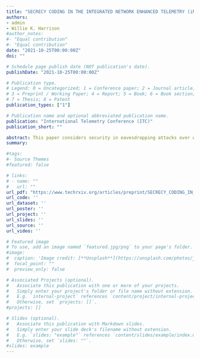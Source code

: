 ```yaml
---
title: "SECRECY CODING IN THE INTEGRATED NETWORK ENHANCED TELEMETRY (iNET)"
authors:
- admin
- Willie K. Harrison
#author_notes:
#- "Equal contribution"
#- "Equal contribution"
date: "2021-10-25T00:00:00Z"
doi: ""

# Schedule page publish date (NOT publication's date).
publishDate: "2021-10-25T00:00:00Z"

# Publication type.
# Legend: 0 = Uncategorized; 1 = Conference paper; 2 = Journal article;
# 3 = Preprint / Working Paper; 4 = Report; 5 = Book; 6 = Book section;
# 7 = Thesis; 8 = Patent
publication_types: ["1"]

# Publication name and optional abbreviated publication name.
publication: "International Telemetry Conference (ITC)"
publication_short: ""

abstract: This paper considers security in eavesdropping attacks over wireless communication links in aeronautical telemetry systems. Here, we propose a secure coding technique for the integrated Network Enhanced Telemetry (iNET) communications system that can be coupled with modern encryption schemes. We consider a wiretap scenario where there are two telemetry links between a test article (TA) and a legitimate receiver, or ground station (GS). We show how these two links can be used to transmit both encrypted and unencrypted data streams while keeping both streams secure.
summary:

#tags:
#- Source Themes
#featured: false

# links:
# - name: ""
#   url: ""
url_pdf: "https://www.techrxiv.org/articles/preprint/SECRECY_CODING_IN_THE_INTEGRATED_NETWORKENHANCED_TELEMETRY_iNET_/16608718"
url_code: ''
url_dataset: ''
url_poster: ''
url_project: ''
url_slides: ''
url_source: ''
url_video: ''

# Featured image
# To use, add an image named `featured.jpg/png` to your page's folder. 
#image:
#  caption: 'Image credit: [**Unsplash**](https://unsplash.com/photos/jdD8gXaTZsc)'
#  focal_point: ""
#  preview_only: false

# Associated Projects (optional).
#   Associate this publication with one or more of your projects.
#   Simply enter your project's folder or file name without extension.
#   E.g. `internal-project` references `content/project/internal-project/index.md`.
#   Otherwise, set `projects: []`.
#projects: []

# Slides (optional).
#   Associate this publication with Markdown slides.
#   Simply enter your slide deck's filename without extension.
#   E.g. `slides: "example"` references `content/slides/example/index.md`.
#   Otherwise, set `slides: ""`.
#slides: example
---
```

